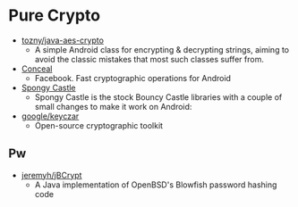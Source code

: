 # Pure Crypto

- [tozny/java-aes-crypto](https://github.com/tozny/java-aes-crypto)
  - A simple Android class for encrypting & decrypting strings, aiming to avoid the classic mistakes that most such classes suffer from.
- [Conceal](http://facebook.github.io/conceal/)
  - Facebook. Fast cryptographic operations for Android 
- [Spongy Castle](https://rtyley.github.io/spongycastle/)
  - Spongy Castle is the stock Bouncy Castle libraries with a couple of small changes to make it work on Android: 
- [google/keyczar](https://github.com/google/keyczar) 
  - Open-source cryptographic toolkit

## Pw

- [jeremyh/jBCrypt](https://github.com/jeremyh/jBCrypt)
  - A Java implementation of OpenBSD's Blowfish password hashing code
